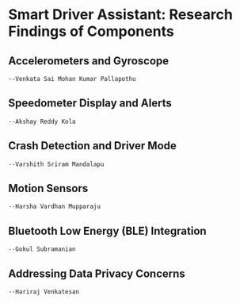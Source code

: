 # Smart Driver Assistant: Research Findings of Components

## Accelerometers and Gyroscope
`--Venkata Sai Mohan Kumar Pallapothu `

## Speedometer Display and Alerts
`--Akshay Reddy Kola`

## Crash Detection and Driver Mode
`--Varshith Sriram Mandalapu`

## Motion Sensors
`--Harsha Vardhan Mupparaju`

## Bluetooth Low Energy (BLE) Integration
`--Gokul Subramanian`

## Addressing Data Privacy Concerns
`--Hariraj Venkatesan`